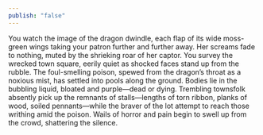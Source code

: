```yaml
---
publish: "false"
---
```

You watch the image of the dragon dwindle, each flap of its wide moss-green wings taking your patron further and further away. Her screams fade to nothing, muted by the shrieking roar of her captor. You survey the wrecked town square, eerily quiet as shocked faces stand up from the rubble. The foul-smelling poison, spewed from the dragon’s throat as a noxious mist, has settled into pools along the ground. Bodies lie in the bubbling liquid, bloated and purple—dead or dying. Trembling townsfolk absently pick up the remnants of stalls—lengths of torn ribbon, planks of wood, soiled pennants—while the braver of the lot attempt to reach those writhing amid the poison. Wails of horror and pain begin to swell up from the crowd, shattering the silence.
